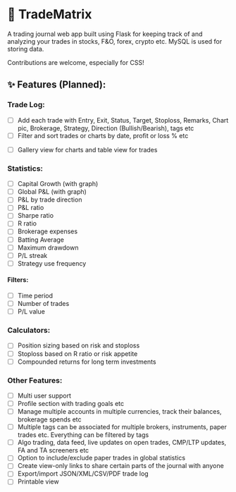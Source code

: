 # 🚀 TradeMatrix

A trading journal web app built using Flask for keeping track of and analyzing your trades in stocks, F&O, forex, crypto etc. MySQL is used for storing data. <br>

Contributions are welcome, especially for CSS!

## ✨ Features (Planned):

### Trade Log:
- [ ] Add each trade with Entry, Exit, Status, Target, Stoploss, Remarks, Chart pic, Brokerage, Strategy, Direction (Bullish/Bearish), tags etc
- [ ] Filter and sort trades or charts by date, profit or loss % etc
<!-- Sort by any column of table; rows per page dropdown, 20 by default -->
- [ ] Gallery view for charts and table view for trades
<!-- Resize and compress images before storing, rename each image to unique id and store id in db -->

### Statistics:
- [ ] Capital Growth (with graph)
- [ ] Global P&L (with graph)
- [ ] P&L by trade direction
- [ ] P&L ratio
- [ ] Sharpe ratio
- [ ] R ratio
- [ ] Brokerage expenses
- [ ] Batting Average
- [ ] Maximum drawdown
- [ ] P/L streak
- [ ] Strategy use frequency

#### Filters:
- [ ] Time period
- [ ] Number of trades
- [ ] P/L value
  
### Calculators:
- [ ] Position sizing based on risk and stoploss
- [ ] Stoploss based on R ratio or risk appetite
- [ ] Compounded returns for long term investments
  
### Other Features:
- [ ] Multi user support
- [ ] Profile section with trading goals etc
- [ ] Manage multiple accounts in multiple currencies, track their balances, brokerage spends etc
- [ ] Multiple tags can be associated for multiple brokers, instruments, paper trades etc. Everything can be filtered by tags
- [ ] Algo trading, data feed, live updates on open trades, CMP/LTP updates, FA and TA screeners etc
- [ ] Option to include/exclude paper trades in global statistics
- [ ] Create view-only links to share certain parts of the journal with anyone
- [ ] Export/import JSON/XML/CSV/PDF trade log
- [ ] Printable view

<!-- ## 🖼️ Live Demo: -->
